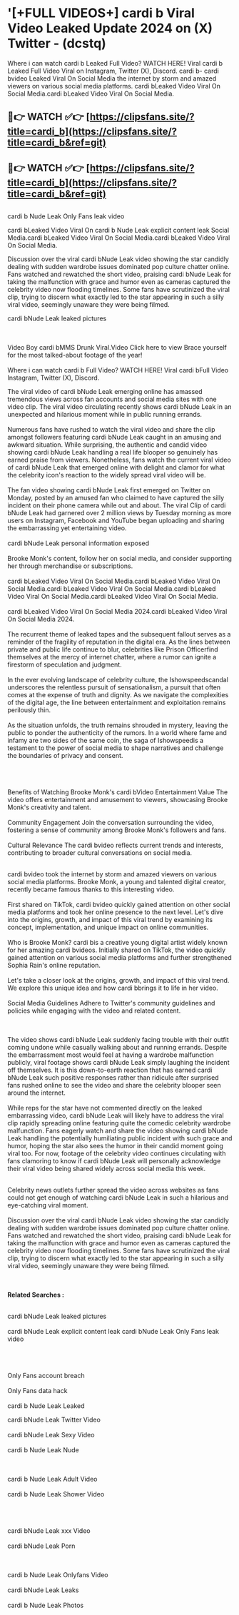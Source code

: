 #  '[+FULL VIDEOS+] cardi b Viral Video Leaked Update 2024 on (X) Twitter - (dcstq)

Where i can watch cardi b Leaked Full Video? WATCH HERE! Viral cardi b Leaked Full Video Viral on Instagram, Twitter (X), Discord.
cardi b- cardi bvideo Leaked Viral On Social Media the internet by storm and amazed viewers on various social media platforms.
cardi bLeaked Video Viral On Social Media.cardi bLeaked Video Viral On Social Media.




## 🔴👉 WATCH ✅👉 [https://clipsfans.site/?title=cardi_b](https://clipsfans.site/?title=cardi_b&ref=git)


## 🔴👉 WATCH ✅👉 [https://clipsfans.site/?title=cardi_b](https://clipsfans.site/?title=cardi_b&ref=git)
##


cardi b Nude Leak Only Fans leak video 


cardi bLeaked Video Viral On  cardi b Nude Leak explicit content leak Social Media.cardi bLeaked Video Viral On Social Media.cardi bLeaked Video Viral On Social Media.



Discussion over the viral cardi bNude Leak video showing the star candidly dealing with sudden wardrobe issues dominated pop culture chatter online. Fans watched and rewatched the short video, praising cardi bNude Leak for taking the malfunction with grace and humor even as cameras captured the celebrity video now flooding timelines. Some fans have scrutinized the viral clip, trying to discern what exactly led to the star appearing in such a silly viral video, seemingly unaware they were being filmed.


cardi bNude Leak leaked pictures


  <br>

  <br>
Video Boy cardi bMMS Drunk Viral.Video Click here to view Brace yourself for the most talked-about footage of the year!
<br><br>
Where i can watch cardi b Full Video? WATCH HERE! Viral cardi bFull Video Instagram, Twitter (X), Discord.

The viral video of cardi bNude Leak emerging online has amassed tremendous views across fan accounts and social media sites with one video clip. The viral video circulating recently shows cardi bNude Leak in an unexpected and hilarious moment while in public running errands.
<br><br>
Numerous fans have rushed to watch the viral video and share the clip amongst followers featuring cardi bNude Leak caught in an amusing and awkward situation. While surprising, the authentic and candid video showing cardi bNude Leak handling a real life blooper so genuinely has earned praise from viewers. Nonetheless, fans watch the current viral video of cardi bNude Leak that emerged online with delight and clamor for what the celebrity icon's reaction to the widely spread viral video will be.
<br><br>
The fan video showing cardi bNude Leak first emerged on Twitter on Monday, posted by an amused fan who claimed to have captured the silly incident on their phone camera while out and about. The viral Clip of cardi bNude Leak had garnered over 2 million views by Tuesday morning as more users on Instagram, Facebook and YouTube began uploading and sharing the embarrassing yet entertaining video.
<br><br>
cardi bNude Leak personal information exposed
<br><br>
Brooke Monk's content, follow her on social media, and consider supporting her through merchandise or subscriptions.
<br><br>
cardi bLeaked Video Viral On Social Media.cardi bLeaked Video Viral On Social Media.cardi bLeaked Video Viral On Social Media.cardi bLeaked Video Viral On Social Media.cardi bLeaked Video Viral On Social Media.
<br><br>
cardi bLeaked Video Viral On Social Media 2024.cardi bLeaked Video Viral On Social Media 2024.
<br><br>
The recurrent theme of leaked tapes and the subsequent fallout serves as a reminder of the fragility of reputation in the digital era. As the lines between private and public life continue to blur, celebrities like Prison Officerfind themselves at the mercy of internet chatter, where a rumor can ignite a firestorm of speculation and judgment.
<br><br>
In the ever evolving landscape of celebrity culture, the Ishowspeedscandal underscores the relentless pursuit of sensationalism, a pursuit that often comes at the expense of truth and dignity. As we navigate the complexities of the digital age, the line between entertainment and exploitation remains perilously thin.
<br><br>
As the situation unfolds, the truth remains shrouded in mystery, leaving the public to ponder the authenticity of the rumors. In a world where fame and infamy are two sides of the same coin, the saga of Ishowspeedis a testament to the power of social media to shape narratives and challenge the boundaries of privacy and consent.
<br><br>

<br><br>
Benefits of Watching Brooke Monk's cardi bVideo Entertainment Value The video offers entertainment and amusement to viewers, showcasing Brooke Monk's creativity and talent.
<br><br>
Community Engagement Join the conversation surrounding the video, fostering a sense of community among Brooke Monk's followers and fans.
<br><br>
Cultural Relevance The cardi bvideo reflects current trends and interests, contributing to broader cultural conversations on social media.
<br><br>


cardi bvideo took the internet by storm and amazed viewers on various social media platforms. Brooke Monk, a young and talented digital creator, recently became famous thanks to this interesting video.
<br><br>
First shared on TikTok, cardi bvideo quickly gained attention on other social media platforms and took her online presence to the next level. Let's dive into the origins, growth, and impact of this viral trend by examining its concept, implementation, and unique impact on online communities.
<br><br>
Who is Brooke Monk? cardi bis a creative young digital artist widely known for her amazing cardi bvideos. Initially shared on TikTok, the video quickly gained attention on various social media platforms and further strengthened Sophia Rain's online reputation.
<br><br>
Let's take a closer look at the origins, growth, and impact of this viral trend. We explore this unique idea and how cardi bbrings it to life in her video.
<br><br>
Social Media Guidelines Adhere to Twitter's community guidelines and policies while engaging with the video and related content.


<br><br>
The video shows cardi bNude Leak suddenly facing trouble with their outfit coming undone while casually walking about and running errands. Despite the embarrassment most would feel at having a wardrobe malfunction publicly, viral footage shows cardi bNude Leak simply laughing the incident off themselves. It is this down-to-earth reaction that has earned cardi bNude Leak such positive responses rather than ridicule after surprised fans rushed online to see the video and share the celebrity blooper seen around the internet.
<br><br>
While reps for the star have not commented directly on the leaked embarrassing video, cardi bNude Leak will likely have to address the viral clip rapidly spreading online featuring quite the comedic celebrity wardrobe malfunction. Fans eagerly watch and share the video showing cardi bNude Leak handling the potentially humiliating public incident with such grace and humor, hoping the star also sees the humor in their candid moment going viral too. For now, footage of the celebrity video continues circulating with fans clamoring to know if cardi bNude Leak will personally acknowledge their viral video being shared widely across social media this week.
<br><br>

Celebrity news outlets further spread the video across websites as fans could not get enough of watching cardi bNude Leak in such a hilarious and eye-catching viral moment.
<br><br>
Discussion over the viral cardi bNude Leak video showing the star candidly dealing with sudden wardrobe issues dominated pop culture chatter online. Fans watched and rewatched the short video, praising cardi bNude Leak for taking the malfunction with grace and humor even as cameras captured the celebrity video now flooding timelines. Some fans have scrutinized the viral clip, trying to discern what exactly led to the star appearing in such a silly viral video, seemingly unaware they were being filmed.


<br><br>
<strong>Related Searches :</strong>
<br><br>

cardi bNude Leak leaked pictures
<br><br>
cardi bNude Leak explicit content leak
cardi bNude Leak Only Fans leak video
<br><br>

<br><br>
Only Fans account breach
<br><br>
Only Fans data hack
<br><br>
cardi b Nude Leak Leaked

cardi bNude Leak Twitter Video
<br><br>
cardi bNude Leak Sexy Video
<br><br>
cardi b Nude Leak Nude

<br><br>
cardi b Nude Leak Adult Video
<br><br>
cardi b Nude Leak Shower Video
<br><br>

<br><br>
cardi bNude Leak xxx Video
<br><br>
cardi bNude Leak Porn

<br><br>
cardi b Nude Leak Onlyfans Video
<br><br>
cardi bNude Leak Leaks
<br><br>
cardi b Nude Leak Photos